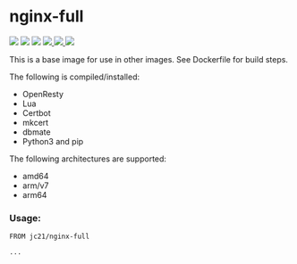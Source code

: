 # nginx-full

<p>
  <img src="https://img.shields.io/badge/openresty-1.19.3.1-green.svg?style=for-the-badge">
  <img src="https://img.shields.io/badge/lua-5.1.5-green.svg?style=for-the-badge">
  <img src="https://img.shields.io/badge/luarocks-3.3.1-green.svg?style=for-the-badge">
  <a href="https://hub.docker.com/repository/docker/jc21/nginx-full">
    <img src="https://img.shields.io/docker/stars/jc21/nginx-full.svg?style=for-the-badge">
  </a>
  <a href="https://hub.docker.com/repository/docker/jc21/nginx-full">
    <img src="https://img.shields.io/docker/pulls/jc21/nginx-full.svg?style=for-the-badge">
  </a>
  <a href="https://ci.nginxproxymanager.com/blue/organizations/jenkins/docker-nginx-full/branches/">
    <img src="https://img.shields.io/jenkins/build?jobUrl=https%3A%2F%2Fci.nginxproxymanager.com%2Fjob%2Fdocker-nginx-full%2Fjob%2Fmaster&style=for-the-badge">
  </a>
</p>

This is a base image for use in other images. See Dockerfile for build steps.

The following is compiled/installed:

- OpenResty
- Lua
- Certbot
- mkcert
- dbmate
- Python3 and pip

The following architectures are supported:

- amd64
- arm/v7
- arm64

### Usage:

```
FROM jc21/nginx-full

...
```
